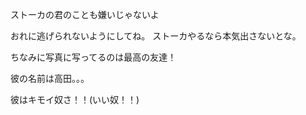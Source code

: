 ストーカの君のことも嫌いじゃないよ

おれに逃げられないようにしてね。
ストーカやるなら本気出さないとな。

ちなみに写真に写ってるのは最高の友達！

彼の名前は高田。。。

彼はキモイ奴さ！！(いい奴！！)
